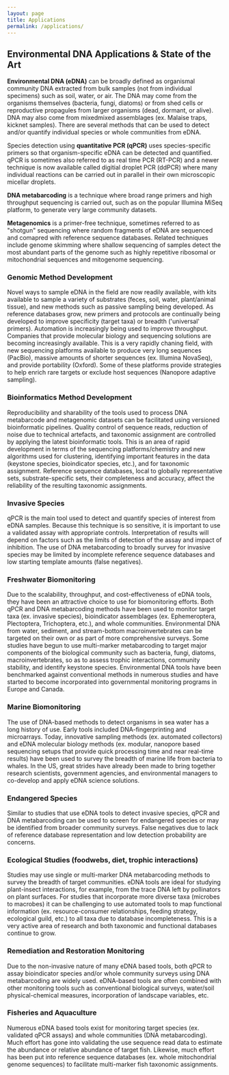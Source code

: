 ```yaml
---
layout: page
title: Applications
permalink: /applications/
---
```


<h2>Environmental DNA Applications & State of the Art</h2>

<strong>Environmental DNA (eDNA)</strong> can be broadly defined as organismal community DNA extracted from bulk samples (not from individual specimens) such as soil, water, or air.  The DNA may come from the organisms themselves (bacteria, fungi, diatoms) or from shed cells or reproductive propagules from larger organisms (dead, dormant, or alive).  DNA may also come from mixedmixed assemblages (ex. Malaise traps, kicknet samples). There are several methods that can be used to detect and/or quantify individual species or whole communities from eDNA.

Species detection using <strong>quantitative PCR (qPCR)</strong> uses species-specific primers so that organism-specific eDNA can be detected and quantified. qPCR is sometimes also referred to as real time PCR (RT-PCR) and a newer technique is now available called digitial droplet PCR (ddPCR) where many individual reactions can be carried out in parallel in their own microscopic micellar droplets.

<strong>DNA metabarcoding</strong> is a technique where broad range primers and high throughput sequencing is carried out, such as on the popular Illumina MiSeq platform, to generate very large community datasets.  

<strong>Metagenomics</strong> is a primer-free technique, sometimes referred to as "shotgun" sequencing where random fragments of eDNA are sequenced and comapred with reference sequence databases.  Related techniques include genome skimming where shallow sequencing of samples detect the most abundant parts of the genome such as highly repetitive ribosomal or mitochondrial sequences and mitogenome sequencing.

<h3 class="text-info"><a id="genomicmethoddevelopment">Genomic Method Development</a></h3>

Novel ways to sample eDNA in the field are now readily available, with kits available to sample a variety of substrates (feces, soil, water, plant/animal tissue), and new methods such as passive sampling being developed.  As reference databases grow, new primers and protocols are continually being developed to improve specificity (target taxa) or breadth ('universal' primers).  Automation is increasingly being used to improve throughput.  Companies that provide molecular biology and sequencing solutions are becoming increasingly available.  This is a very rapidly chaning field, with new sequencing platforms available to produce very long sequences (PacBio), massive amounts of shorter sequences (ex. Illumina NovaSeq), and provide portability (Oxford).  Some of these platforms provide strategies to help enrich rare targets or exclude host sequences (Nanopore adaptive sampling).  

<h3 class="text-info"><a id="bioinformaticsmethoddevelopment">Bioinformatics Method Development</a></h3>

Reproducibility and sharability of the tools used to process DNA metabarcode and metagenomic datasets can be facilitated using versioned bioinformatic pipelines.  Quality control of sequence reads, reduction of noise due to technical artefacts, and taxonomic assignment are controlled by applying the latest bioinformatic tools. This is an area of rapid development in terms of the sequencing platforms/chemistry and new algorithms used for clustering, identifying important features in the data (keystone species, bioindicator species, etc.), and for taxonomic assignment.  Reference sequence databases, local to globally representative sets, substrate-specific sets, their completeness and accuracy, affect the reliability of the resulting taxonomic assignments.

<h3 class="text-info"><a id="invasivespecies">Invasive Species</a></h3>

qPCR is the main tool used to detect and quantify species of interest from eDNA samples. Because this technique is so sensitive, it is important to use a validated assay with appropriate controls.  Interpretation of results will depend on factors such as the limits of detection of the assay and impact of inhibition.  The use of DNA metabarcoding to broadly survey for invasive species may be limited by incomplete reference sequence databases and low starting template amounts (false negatives).

<h3 class="text-info"><a id="freshwaterbiomonitoring">Freshwater Biomonitoring</a></h3>

Due to the scalability, throughput, and cost-effectiveness of eDNA tools, they have been an attractive choice to use for biomonitoring efforts.  Both qPCR and DNA metabarcoding methods have been used to monitor target taxa (ex. invasive species), bioindicator assemblages (ex. Ephemeroptera, Plectoptera, Trichoptera, etc.), and whole communities.  Environmental DNA from water, sediment, and stream-bottom macroinvertebrates can be targeted on their own or as part of more comprehensive surveys.  Some studies have begun to use multi-marker metabarcoding to target major components of the biological community such as bacteria, fungi, diatoms, macroinvertebrates, so as to assess trophic interactions, community stability, and identify keystone species.  Environmental DNA tools have been benchmarked against conventional methods in numerous studies and have started to become incorporated into governmental monitoring programs in Europe and Canada.

<h3 class="text-info"><a id="marinebiomonitoring">Marine Biomonitoring</a></h3>

The use of DNA-based methods to detect organisms in sea water has a long history of use.  Early tools included DNA-fingerprinting and microarrays.  Today, innovative sampling methods (ex. automated collectors) and eDNA molecular biology methods (ex. modular, nanopore based sequencing setups that provide quick processing time and near real-time results) have been used to survey the breadth of marine life from bacteria to whales.  In the US, great strides have already been made to bring together research scientists, government agencies, and environmental managers to co-develop and apply eDNA science solutions.

<h3 class="text-info"><a id="endangeredspecies">Endangered Species</a></h3>

Similar to studies that use eDNA tools to detect invasive species, qPCR and DNA metabarcoding can be used to screen for endangered species or may be identified from broader community surveys.  False negatives due to lack of reference database representation and low detection probability are concerns.  

<h3 class="text-info"><a id="ecologicalstudies">Ecological Studies (foodwebs, diet, trophic interactions)</a></h3>

Studies may use single or multi-marker DNA metabarcoding methods to survey the breadth of target communities.  eDNA tools are ideal for studying plant-insect interactions, for example, from the trace DNA left by pollinators on plant surfaces.  For studies that incorporate more diverse taxa (microbes to macrobes) it can be challenging to use automated tools to map functional information (ex. resource-consumer relationships, feeding strategy, ecological guild, etc.) to all taxa due to database incompleteness.  This is a very active area of research and both taxonomic and functional databases continue to grow.

<h3 class="text-info"><a id="remediationandrestorationmonitoring">Remediation and Restoration Monitoring</a></h3>

Due to the non-invasive nature of many eDNA based tools, both qPCR to assay bioindicator species and/or whole community surveys using DNA metabarcoding are widely used.  eDNA-based tools are often combined with other monitoring tools such as conventional biological surveys, water/soil physical-chemical measures, incorporation of landscape variables, etc.

<h3 class="text-info"><a id="fisheriesandaquaculture">Fisheries and Aquaculture</a></h3>

Numerous eDNA based tools exist for monitoring target species (ex. validated qPCR assays) and whole communities (DNA metabarcoding).  Much effort has gone into validating the use sequence read data to estimate the abundance or relative abundance of target fish.  Likewise, much effort has been put into reference sequence databases (ex. whole mitochondrial genome sequences) to facilitate multi-marker fish taxonomic assignments.

